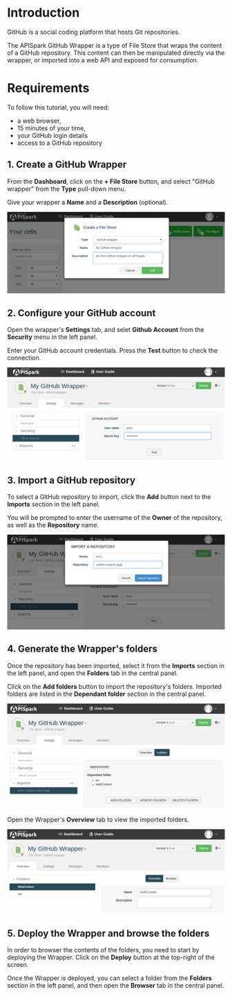 
# Introduction

GitHub is a social coding platform that hosts Git repositories.

The APISpark GitHub Wrapper is a type of File Store that wraps the content of a GitHub repository. This content can then be manipulated directly via the wrapper, or imported into a web API and exposed for consumption.

# Requirements

To follow this tutorial, you will need:

*   a web browser,
*   15 minutes of your time,
*   your GitHub login details
*   access to a GitHub repository

## 1. Create a GitHub Wrapper

From the **Dashboard**, click on the **+ File Store** button, and select "GitHub wrapper" from the **Type** pull-down menu.

Give your wrapper a **Name** and a **Description** (optional).

![Create a GitHub Wrapper](images/create-github-wrapper.png "Create a GitHub Wrapper")

## 2. Configure your GitHub account

Open the wrapper's **Settings** tab, and selet **Github Account** from the **Security** menu in the left panel.

Enter your GitHub account credentials. Press the **Test** button to check the connection.

![Setup GitHub account](images/github-account.png "Setup your GitHub account")

## 3. Import a GitHub repository

To select a GitHub repository to import, click the **Add** button next to the **Imports** section in the left panel.

You will be prompted to enter the username of the **Owner** of the repository, as well as the **Repository** name.

![Add a GitHub repo](images/import-github-repo.png "Add a GitHub repository")

## 4. Generate the Wrapper's folders

Once the repository has been imported, select it from the **Imports** section in the left panel, and open the **Folders** tab in the central panel.

Click on the **Add folders** button to import the repository's folders. Imported folders are listed in the **Dependant folder** section in the central panel.

![Add GitHub folders](images/add-github-folders.png "Add GitHub folders")

Open the Wrapper's **Overview** tab to view the imported folders.

![GitHub folders overview](images/github-folders-overview.png "GitHub folders overview")

## 5. Deploy the Wrapper and browse the folders

In order to browser the contents of the folders, you need to start by deploying the Wrapper. Click on the **Deploy** button at the top-right of the screen.

Once the Wrapper is deployed, you can select a folder from the **Folders** section in the left panel, and then open the **Browser** tab in the central panel.

<!--
![GitHub folder browser](images/github-folder-browser.png "GitHub folder browser")
-->
